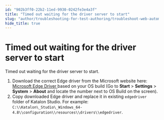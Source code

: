 ```yaml
---
id: "902b3ff0-22b2-11ed-9930-0242fe3e4a3f"
title: "Timed out waiting for the driver server to start"
slug: "author/troubleshooting-for-test-authoring/troubleshoot-web-automated-testing/timed-out-waiting-for-the-driver-server-to-start"
hide_title: true
---
```


# <a id="troubleshooting-1172" class="anchor_top_offset"/><a id="ariaid-title1" class="anchor_top_offset"/>Timed out waiting for the driver server to start

<section xmlns="http://www.w3.org/1999/xhtml" className="section condition"><p className="p">Timed out waiting for the driver server to start.</p></section> 
<div xmlns="http://www.w3.org/1999/xhtml" className="bodydiv troubleSolution"><section className="section remedy"><ol className="ol steps"><li className="li step"><span className="ph cmd">Download the correct Edge driver from the Microsoft website here: <a className="xref j-external-link" href="https://developer.microsoft.com/en-us/microsoft-edge/tools/webdriver/" target="_blank">Microsoft Edge Driver </a>based on your OS build (Go to <strong className="ph b">Start</strong> &gt; <strong className="ph b">Settings</strong> &gt; <strong className="ph b">System</strong> &gt; <strong className="ph b">About</strong> and locate the number next to OS Build on the screen).</span></li><li className="li step"><span className="ph cmd">Copy downloaded Edge driver and replace it in existing <code className="ph codeph">edgedriver</code> folder of <span className="ph">Katalon Studio</span>. For example: <code className="ph codeph">C:\\Katalon\_Studio\_Windows_64-4.8\\configuration\\resources\\drivers\\edgedriver</code>.</span></li></ol></section></div>
